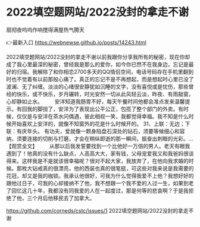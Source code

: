 # 2022填空题网站/2022没封的拿走不谢
扇彻夜呜呜作响搅得满屋热气腾天

👉最新入口 https://webnewse.github.io/posts/14243.html

2022填空题网站/2022没封的拿走不谢以前我跟你分享我所有的秘密，现在你却成了我心里最深的秘密，曾经我是那么的爱你，如今你已然不在我身边，忘记是最好的归宿。我解除了和你相恋2700多天的QQ情侣空间，电话号码存在手机里翻到时也不觉着有以前那般心痛了。真正的忘记不是不再想起，而是想起时心里已没了波澜、无了纠缠。淡淡的心绪很安静犹如沉睡的文字，没有喜悦或是忧伤，那些曾经的快乐，或不快乐，岁月碾转，时光安然一切从此风轻云淡，昨夜、有雨敲窗，心却静如止水。
　　安洋知道我肠胃不好，每天午餐时间他都会准点发来温馨提示。有回我的脚扭了，安洋为了表现出公平公正，包揽了整个部门的外卖。有时候，仅仅是与安洋在茶水问偶遇，彼此相视一笑，我都觉得幸福。我不知是什么时候开始喜欢上安洋的，就像不知窗外的花是什么时候开的。
	31、上联：无边；下联：有庆年头。
有功夫，爱就像一颗身陷盘石深处的钻石，须要等候细心和容纳，须要连接的切削与打磨，才会在稍纵即逝的那一瞬间，振奋出刺眼的光彩。...【观赏全文】
　　从那以后我发誓要找到一个比他好一万倍的男人。老天有眼我遇到了！他真的没有什么缺点，人高高大大，家有钱，父母宠爱我又和我爸妈很谈得来。这样我是不是就该很幸福呢？很对不起大家，我放弃了，在他向我求婚的时候。那枚大钻戒真的很漂亮，他的西装也真的很笔挺，可这些对我来说是我需要的花冠，却又是我的枷锁。我承认他很好，可我为什么觉得我爱不上他？我想好好的跟他过日子，可我的心却接纳不了他，我不想跟一个我不爱的人过一生，如果到老了回忆这几十年，我都没有同我爱的人在一起度过，那是何等的悲哀啊？于是我拒绝了他，三个月后他移民去了加拿大。　　

https://github.com/corneds/cstc/issues/1
2022填空题网站/2022没封的拿走不谢
